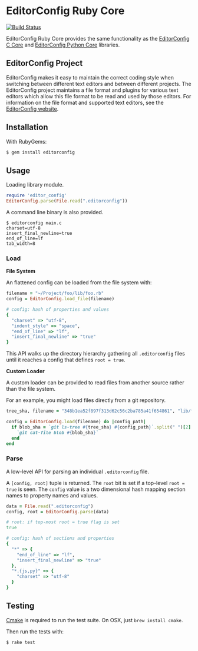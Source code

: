 # EditorConfig Ruby Core
[![Build Status](https://travis-ci.org/editorconfig/editorconfig-core-ruby.svg?branch=master)](https://travis-ci.org/editorconfig/editorconfig-core-ruby)

EditorConfig Ruby Core provides the same functionality as the [EditorConfig C Core](https://github.com/editorconfig/editorconfig-core-c) and [EditorConfig Python Core](https://github.com/editorconfig/editorconfig-core-py) libraries.

## EditorConfig Project

EditorConfig makes it easy to maintain the correct coding style when switching between different text editors and between different projects. The EditorConfig project maintains a file format and plugins for various text editors which allow this file format to be read and used by those editors. For information on the file format and supported text editors, see the [EditorConfig website](http://editorconfig.org>).

## Installation

With RubyGems:

``` sh
$ gem install editorconfig
```

## Usage

Loading library module.

``` ruby
require 'editor_config'
EditorConfig.parse(File.read(".editorconfig"))
```

A command line binary is also provided.

```
$ editorconfig main.c
charset=utf-8
insert_final_newline=true
end_of_line=lf
tab_width=8
```

### Load

**File System**

An flattened config can be loaded from the file system with:

``` ruby
filename = "~/Project/foo/lib/foo.rb"
config = EditorConfig.load_file(filename)

# config: hash of properties and values
{
  "charset" => "utf-8",
  "indent_style" => "space",
  "end_of_line" => "lf",
  "insert_final_newline" => "true"
}
```

This API walks up the directory hierarchy gathering all `.editorconfig` files until it reaches a config that defines `root = true`.

**Custom Loader**

A custom loader can be provided to read files from another source rather than the file system.

For an example, you might load files directly from a git repository.

``` ruby
tree_sha, filename = "348b1ea52f897f313d62c56c2ba785a41f654861", "lib/foo.rb"

config = EditorConfig.load(filename) do |config_path|
  if blob_sha = `git ls-tree #{tree_sha} #{config_path}`.split(" ")[2]
    `git cat-file blob #{blob_sha}`
  end
end
```

### Parse

A low-level API for parsing an individual `.editorconfig` file.

A `[config, root]` tuple is returned. The `root` bit is set if a top-level `root = true` is seen. The `config` value is a two dimensional hash mapping section names to property names and values.

``` ruby
data = File.read(".editorconfig")
config, root = EditorConfig.parse(data)

# root: if top-most root = true flag is set
true

# config: hash of sections and properties
{
  "*" => {
    "end_of_line" => "lf",
    "insert_final_newline" => "true"
  },
  "*.{js,py}" => {
    "charset" => "utf-8"
  }
}
```


## Testing

[Cmake](http://www.cmake.org) is required to run the test suite. On OSX, just `brew install cmake`.

Then run the tests with:

``` sh
$ rake test
```
